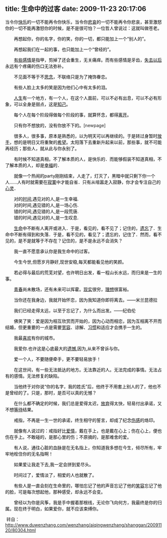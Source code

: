 title: 生命中的过客
date: 2009-11-23 20:17:06
---

<p>
	当令你<a href="http://www.duwenzhang.com/huati/kuaile/index1.html"><font color="#000000">快乐</font></a><font color="#000000">的一切不能再令你快乐，当令你</font><a href="http://www.duwenzhang.com/huati/beiai/index1.html"><font color="#000000">悲哀</font></a><font color="#000000">的一切不能再令你悲哀，甚至激怒你的一切不能再激怒你的时候，是不是很可怕？一位哲人曾说过：这就叫做苍老。</font></p>
<p>
	<font color="#000000">　　再想起你，你的名字，你的笑，你的一切，都只能加上一个&ldquo;别人的&rdquo;。</font></p>
<p>
	<font color="#000000">　　再想起我们在一起的事，也只能加上一个&ldquo;曾经的&rdquo;。</font></p>
<p>
	<font color="#000000">　　</font><a href="http://www.duwenzhang.com/huati/ganqing/index1.html"><font color="#000000">有些感情</font></a><font color="#000000">是指甲，剪掉了还会重生，无关痛痒。而有些感情是牙齿，</font><a href="http://www.duwenzhang.com/huati/shiqu/index1.html"><font color="#000000">失去以后</font></a><font color="#000000">永远有个疼痛的伤口无法弥补。</font></p>
<p>
	<font color="#000000">　　不见面不等于不</font><a href="http://www.duwenzhang.com/huati/sinian/index1.html"><font color="#000000">思念</font></a><font color="#000000">，不联络只是为了掩饰眷恋。</font></p>
<p>
	<font color="#000000">　　有些人脸上太多的笑是因为他们心中有太多的泪。</font></p>
<p>
	<font color="#000000">　　</font><a href="http://www.duwenzhang.com/wenzhang/renshengzheli/"><font color="#000000">人生</font></a><font color="#000000">有一个地方，有一个人，在这个人面前，可以不必有出息，可以不必有形象，可以全身是弱点，这是</font><a href="http://www.duwenzhang.com/huati/zhiji/index1.html"><font color="#000000">知己</font></a><font color="#000000">。</font></p>
<p>
	<font color="#000000">　　每个人在每个阶段得做每个阶段的事，就算怀念，都得</font><a href="http://www.duwenzhang.com/huati/likai/index1.html"><font color="#000000">离开</font></a><font color="#000000">。</font></p>
<p>
	<font color="#000000">　　只有你不想放的，没有你放不下的。<font color="#222222">[newpage]</font><br />
	</font></p>
<p>
	<font color="#000000">　　很多人，很多事，原本是熟悉的，以为明天可以再继续的。于是转过身暂时</font><a href="http://www.duwenzhang.com/huati/fangshou/index1.html"><font color="#000000">放手</font></a><font color="#000000">，想的是明日又将重聚的</font><a href="http://www.duwenzhang.com/huati/xiwang/index1.html"><font color="#000000">希望</font></a><font color="#000000">。太阳落下去重新升起来以前，那些事，就不可能再经历；那些人，就从此与你永别了。</font></p>
<p>
	<font color="#000000">　　有时候不知道真相，不了解本质的人，是快乐的．而能够假装不知道真相，不了解本质的人，却是</font><a href="http://www.duwenzhang.com/huati/xingfu/index1.html"><font color="#000000">幸福</font></a><font color="#000000">的．</font></p>
<p>
	<font color="#000000">　　就像一个热闹的party刚刚结束，人走了，灯灭了，黑暗中就只剩下你一个人&hellip;&hellip;人有时就需要在</font><a href="http://www.duwenzhang.com/huati/jimo/index1.html"><font color="#000000">寂寞</font></a><font color="#000000">中才能自省．只有从喧嚣走入寂静，你才会专注自己的</font><a href="http://www.duwenzhang.com/huati/xinling/index1.html"><font color="#000000">心灵</font></a><font color="#000000">．</font></p>
<p>
	<font color="#000000">　　对的</font><a href="http://www.duwenzhang.com/huati/shijian/index1.html"><font color="#000000">时间</font></a><font color="#000000">,遇见对的人,是一生幸福.<br />
	　　对的时间,遇见错的人,是一场心伤.<br />
	　　错的时间,遇见错的人,是一段荒唐.<br />
	　　错的时间,遇见对的人,是一生叹息.</font></p>
<p>
	<font color="#000000">　　</font><a href="http://www.duwenzhang.com/huati/shengming/index1.html"><font color="#000000">生命</font></a><font color="#000000">中不断有人离开或进入．于是，看见的，看不见了；记住的，</font><a href="http://www.duwenzhang.com/huati/yiwang/index1.html"><font color="#000000">遗忘</font></a><font color="#000000">了．生命中不断有得到和失落．于是，看不见的，看见了；遗忘的，记住了．然而，看不见的，是不是就等于不存在？记住的，是不是永远不会消失？</font></p>
<p>
	<font color="#000000">　　我一直不愿意承认你是我生命中的过客。</font></p>
<p>
	<font color="#000000">　　今生今世,但愿岁月静好,现世安稳,每天都能看见他的笑颜。</font></p>
<p>
	<font color="#000000">　　若必得与最后的荒芜对望，也许明日出发，看一程山长水远，而归来是一生的事。</font></p>
<p>
	<font color="#000000">　　</font><a href="http://www.duwenzhang.com/huati/qingchun/index1.html"><font color="#000000">青春</font></a><font color="#000000">尚未散场，还有未来可以挥霍。</font><a href="http://www.duwenzhang.com/huati/xianshi/index1.html"><font color="#000000">现实</font></a><font color="#000000">很穷，</font><a href="http://www.duwenzhang.com/huati/lixiang/index1.html"><font color="#000000">理想</font></a><font color="#000000">很富裕。</font></p>
<p>
	<font color="#000000">　　当你还在我身边，我就开始怀恋，因为我知道你即将离去。&mdash;&mdash;米兰昆德拉</font></p>
<p>
	<font color="#000000">　　我们已经走得太远，以至于忘记了，为什么而出发。&mdash;&mdash;纪伯伦</font></p>
<p>
	<font color="#000000">　　佛笑了笑：爱是因为相互欣赏而开始的，因为心动而相恋，因为互相离不开而结婚，但更重要的一点是需要</font><a href="http://www.duwenzhang.com/huati/kuanrong/index1.html"><font color="#000000">宽容</font></a><font color="#000000">、谅解、</font><a href="http://www.duwenzhang.com/huati/xiguan/index1.html"><font color="#000000">习惯</font></a><font color="#000000">和适应才会携手一生的。</font></p>
<p>
	<font color="#000000">　　我最</font><a href="http://www.duwenzhang.com/huati/xihuan/index1.html"><font color="#000000">喜欢</font></a><font color="#000000">有你的城市。</font></p>
<p>
	<font color="#000000">　　我爱你.也许这是心底最大的</font><a href="http://www.duwenzhang.com/huati/yihan/index1.html"><font color="#000000">遗憾</font></a><font color="#000000">,因为,从来不曾诉与你。</font></p>
<p>
	<font color="#000000">　　爱一个人，不要随便牵手，更不要轻易放手！</font></p>
<p>
	<font color="#000000">　　在这世间，有一些无法抵达的地方。无法靠近的人。无法完成的事情。无法占有的感情。无法修复的缺陷。</font></p>
<p>
	<font color="#000000">　　当他终于对你说&ldquo;你的名字，我的姓氏&rdquo;后，他终于不用套上别人的了，他也不是曾经的了。只是，那时，是否可以真的无憾？</font></p>
<p>
	<font color="#000000">　　在什么都不确定的时候，我们总是爱得太迟，</font><a href="http://www.duwenzhang.com/huati/fangqi/index1.html"><font color="#000000">放弃</font></a><font color="#000000">得太快，轻易付出承诺，又不想</font><a href="http://www.duwenzhang.com/huati/dengdai/index1.html"><font color="#000000">等待</font></a><font color="#000000">结果。</font></p>
<p>
	<font color="#000000">　　戒指，不再是一生一世的承诺，终生相守的誓言，却成了纪念</font><a href="http://www.duwenzhang.com/huati/shanggan/index1.html"><font color="#000000">伤感</font></a><font color="#000000">的烙印。</font></p>
<p>
	<font color="#000000">　　就像有人说过的：戒指好比</font><a href="http://www.duwenzhang.com/wenzhang/aiqingwenzhang/"><font color="#000000">爱情</font></a><font color="#000000">，戴在手上，也是戴在心上；伤在心上，便也伤在手上。不敢碰的，是那心里的伤；不原摘的，是那难舍的爱。</font></p>
<p>
	<font color="#000000">　　有人说，通往心脏的血脉是在无名指上，你知道我多想在今生，倾尽所有，牢牢地栓住你的无名指啊！</font></p>
<p>
	<font color="#000000">　　如果爱让我走下去,我一定会拼到爱尽头。</font></p>
<p>
	<font color="#000000">　　时间过了，爱情淡了，相爱的人也就散了。</font></p>
<p>
	<font color="#000000">　　有些人是一直会刻在生命里的，哪怕忘记了他的声音忘记了他的</font><a href="http://www.duwenzhang.com/huati/xiaorong/index1.html"><font color="#000000">笑容</font></a><font color="#000000">忘记了他的脸，可是每次想起他，那种感受，却永远不会变。</font></p>
<p>
	<font color="#000000">　　曾经以为你是风筝，我是手中握着那根线，无论你飞向何方，我最终是你的归属。现在终于明白，如果爱你，就不应该束缚你。</font></p>
<p>
	&nbsp;转自：<a href="http://www.duwenzhang.com/wenzhang/aiqingwenzhang/shanggan/20091120/80304.html">http://www.duwenzhang.com/wenzhang/aiqingwenzhang/shanggan/20091120/80304.html</a></p>
